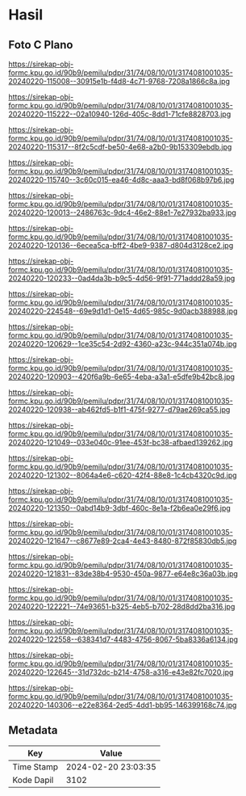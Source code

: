 # Hasil

## Foto C Plano

https://sirekap-obj-formc.kpu.go.id/90b9/pemilu/pdpr/31/74/08/10/01/3174081001035-20240220-115008--30915e1b-f4d8-4c71-9768-7208a1866c8a.jpg

https://sirekap-obj-formc.kpu.go.id/90b9/pemilu/pdpr/31/74/08/10/01/3174081001035-20240220-115222--02a10940-126d-405c-8dd1-71cfe8828703.jpg

https://sirekap-obj-formc.kpu.go.id/90b9/pemilu/pdpr/31/74/08/10/01/3174081001035-20240220-115317--8f2c5cdf-be50-4e68-a2b0-9b153309ebdb.jpg

https://sirekap-obj-formc.kpu.go.id/90b9/pemilu/pdpr/31/74/08/10/01/3174081001035-20240220-115740--3c60c015-ea46-4d8c-aaa3-bd8f068b97b6.jpg

https://sirekap-obj-formc.kpu.go.id/90b9/pemilu/pdpr/31/74/08/10/01/3174081001035-20240220-120013--2486763c-9dc4-46e2-88e1-7e27932ba933.jpg

https://sirekap-obj-formc.kpu.go.id/90b9/pemilu/pdpr/31/74/08/10/01/3174081001035-20240220-120136--6ecea5ca-bff2-4be9-9387-d804d3128ce2.jpg

https://sirekap-obj-formc.kpu.go.id/90b9/pemilu/pdpr/31/74/08/10/01/3174081001035-20240220-120233--0ad4da3b-b9c5-4d56-9f91-771addd28a59.jpg

https://sirekap-obj-formc.kpu.go.id/90b9/pemilu/pdpr/31/74/08/10/01/3174081001035-20240220-224548--69e9d1d1-0e15-4d65-985c-9d0acb388988.jpg

https://sirekap-obj-formc.kpu.go.id/90b9/pemilu/pdpr/31/74/08/10/01/3174081001035-20240220-120629--1ce35c54-2d92-4360-a23c-944c351a074b.jpg

https://sirekap-obj-formc.kpu.go.id/90b9/pemilu/pdpr/31/74/08/10/01/3174081001035-20240220-120903--420f6a9b-6e65-4eba-a3a1-e5dfe9b42bc8.jpg

https://sirekap-obj-formc.kpu.go.id/90b9/pemilu/pdpr/31/74/08/10/01/3174081001035-20240220-120938--ab462fd5-b1f1-475f-9277-d79ae269ca55.jpg

https://sirekap-obj-formc.kpu.go.id/90b9/pemilu/pdpr/31/74/08/10/01/3174081001035-20240220-121049--033e040c-91ee-453f-bc38-afbaed139262.jpg

https://sirekap-obj-formc.kpu.go.id/90b9/pemilu/pdpr/31/74/08/10/01/3174081001035-20240220-121302--8064a4e6-c620-42f4-88e8-1c4cb4320c9d.jpg

https://sirekap-obj-formc.kpu.go.id/90b9/pemilu/pdpr/31/74/08/10/01/3174081001035-20240220-121350--0abd14b9-3dbf-460c-8e1a-f2b6ea0e29f6.jpg

https://sirekap-obj-formc.kpu.go.id/90b9/pemilu/pdpr/31/74/08/10/01/3174081001035-20240220-121647--c8677e89-2ca4-4e43-8480-872f85830db5.jpg

https://sirekap-obj-formc.kpu.go.id/90b9/pemilu/pdpr/31/74/08/10/01/3174081001035-20240220-121831--83de38b4-9530-450a-9877-e64e8c36a03b.jpg

https://sirekap-obj-formc.kpu.go.id/90b9/pemilu/pdpr/31/74/08/10/01/3174081001035-20240220-122221--74e93651-b325-4eb5-b702-28d8dd2ba316.jpg

https://sirekap-obj-formc.kpu.go.id/90b9/pemilu/pdpr/31/74/08/10/01/3174081001035-20240220-122558--638341d7-4483-4756-8067-5ba8336a6134.jpg

https://sirekap-obj-formc.kpu.go.id/90b9/pemilu/pdpr/31/74/08/10/01/3174081001035-20240220-122645--31d732dc-b214-4758-a316-e43e82fc7020.jpg

https://sirekap-obj-formc.kpu.go.id/90b9/pemilu/pdpr/31/74/08/10/01/3174081001035-20240220-140306--e22e8364-2ed5-4dd1-bb95-146399168c74.jpg


## Metadata

| Key        | Value               |
| ---------- | ------------------- |
| Time Stamp | 2024-02-20 23:03:35 |
| Kode Dapil | 3102                |



